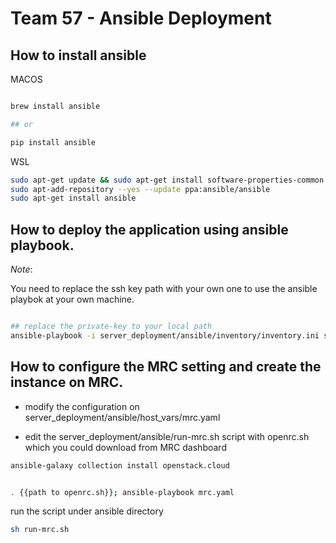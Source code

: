# Team 57 - Ansible Deployment


## How to install ansible

MACOS

```bash

brew install ansible

## or

pip install ansible

```


WSL

```bash
sudo apt-get update && sudo apt-get install software-properties-common
sudo apt-add-repository --yes --update ppa:ansible/ansible
sudo apt-get install ansible

```
## How to deploy the application using ansible playbook.

*Note*:

You need to replace the ssh key path with your own one to use the ansible playbok at your own machine.

```bash

## replace the private-key to your local path
ansible-playbook -i server_deployment/ansible/inventory/inventory.ini server_deployment/ansible/playbook/deploy_flask.yml --private-key /Users/weizhao1/cloud_backend.key

```

## How to configure the MRC setting and create the instance on MRC.

- modify the configuration on server_deployment/ansible/host_vars/mrc.yaml

- edit the server_deployment/ansible/run-mrc.sh script with openrc.sh which you could download from MRC dashboard

```bash
ansible-galaxy collection install openstack.cloud


. {{path to openrc.sh}}; ansible-playbook mrc.yaml

```

run the script under ansible directory

```bash
sh run-mrc.sh
```